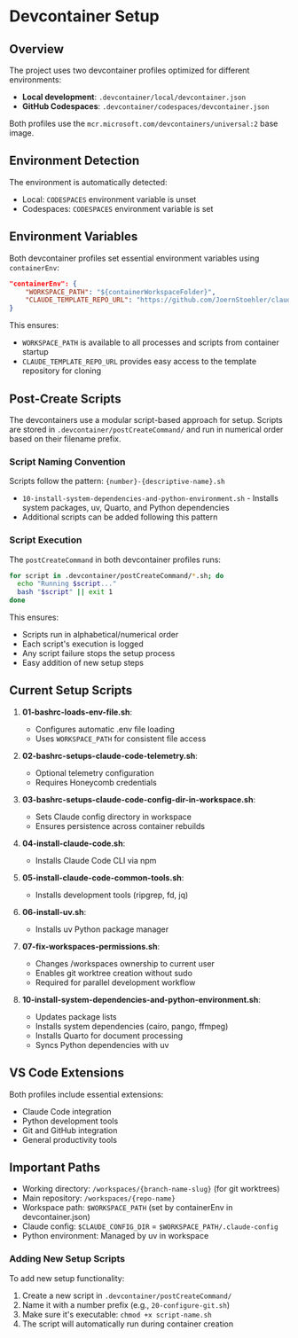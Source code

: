 # Devcontainer Setup

## Overview

The project uses two devcontainer profiles optimized for different environments:
- **Local development**: `.devcontainer/local/devcontainer.json`
- **GitHub Codespaces**: `.devcontainer/codespaces/devcontainer.json`

Both profiles use the `mcr.microsoft.com/devcontainers/universal:2` base image.

## Environment Detection

The environment is automatically detected:
- Local: `CODESPACES` environment variable is unset
- Codespaces: `CODESPACES` environment variable is set

## Environment Variables

Both devcontainer profiles set essential environment variables using `containerEnv`:
```json
"containerEnv": {
    "WORKSPACE_PATH": "${containerWorkspaceFolder}",
    "CLAUDE_TEMPLATE_REPO_URL": "https://github.com/JoernStoehler/claude-code-shared-templates.git"
}
```

This ensures:
- `WORKSPACE_PATH` is available to all processes and scripts from container startup
- `CLAUDE_TEMPLATE_REPO_URL` provides easy access to the template repository for cloning

## Post-Create Scripts

The devcontainers use a modular script-based approach for setup. Scripts are stored in `.devcontainer/postCreateCommand/` and run in numerical order based on their filename prefix.

### Script Naming Convention

Scripts follow the pattern: `{number}-{descriptive-name}.sh`
- `10-install-system-dependencies-and-python-environment.sh` - Installs system packages, uv, Quarto, and Python dependencies
- Additional scripts can be added following this pattern

### Script Execution

The `postCreateCommand` in both devcontainer profiles runs:
```bash
for script in .devcontainer/postCreateCommand/*.sh; do 
  echo "Running $script..."
  bash "$script" || exit 1
done
```

This ensures:
- Scripts run in alphabetical/numerical order
- Each script's execution is logged
- Any script failure stops the setup process
- Easy addition of new setup steps

## Current Setup Scripts

1. **01-bashrc-loads-env-file.sh**:
   - Configures automatic .env file loading
   - Uses `WORKSPACE_PATH` for consistent file access

2. **02-bashrc-setups-claude-code-telemetry.sh**:
   - Optional telemetry configuration
   - Requires Honeycomb credentials

3. **03-bashrc-setups-claude-code-config-dir-in-workspace.sh**:
   - Sets Claude config directory in workspace
   - Ensures persistence across container rebuilds

4. **04-install-claude-code.sh**:
   - Installs Claude Code CLI via npm

5. **05-install-claude-code-common-tools.sh**:
   - Installs development tools (ripgrep, fd, jq)

6. **06-install-uv.sh**:
   - Installs uv Python package manager

7. **07-fix-workspaces-permissions.sh**:
   - Changes /workspaces ownership to current user
   - Enables git worktree creation without sudo
   - Required for parallel development workflow

8. **10-install-system-dependencies-and-python-environment.sh**:
   - Updates package lists
   - Installs system dependencies (cairo, pango, ffmpeg)
   - Installs Quarto for document processing
   - Syncs Python dependencies with uv

## VS Code Extensions

Both profiles include essential extensions:
- Claude Code integration
- Python development tools
- Git and GitHub integration
- General productivity tools

## Important Paths

- Working directory: `/workspaces/{branch-name-slug}` (for git worktrees)
- Main repository: `/workspaces/{repo-name}`
- Workspace path: `$WORKSPACE_PATH` (set by containerEnv in devcontainer.json)
- Claude config: `$CLAUDE_CONFIG_DIR` = `$WORKSPACE_PATH/.claude-config`
- Python environment: Managed by uv in workspace

### Adding New Setup Scripts

To add new setup functionality:
1. Create a new script in `.devcontainer/postCreateCommand/`
2. Name it with a number prefix (e.g., `20-configure-git.sh`)
3. Make sure it's executable: `chmod +x script-name.sh`
4. The script will automatically run during container creation